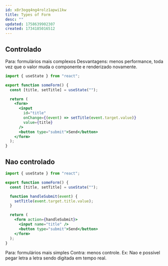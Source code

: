 ```yaml
---
id: x8r3ogq4ng4rolz1apwi1kw
title: Types of Form
desc: ""
updated: 1758639902307
created: 1734185016512
---
```


## Controlado

Para: formulários mais complexos
Desvantagens: menos performance, toda vez que o valor muda o componente e renderizado novamente.

```jsx
import { useState } from "react";

export function someForm() {
  const [title, setTitle] = useState("");

  return (
    <form>
      <input
        id="title"
        onChange={(event) => setTitle(event.target.value)}
        value={title}
      />
      <button type="submit">Send</button>
    </form>
  );
}
```

## Nao controlado

```jsx
import { useState } from "react";

export function someForm() {
  const [title, setTitle] = useState("");

  function handleSubmit(event) {
    setTitle(event.target.title.value);
  }

  return (
    <form action={handleSubmit}>
      <input name="title" />
      <button type="submit">Send</button>
    </form>
  );
}
```

Para: formulários mais simples
Contra: menos controle. Ex: Nao e possível pegar letra a letra sendo digitada em tempo real.
